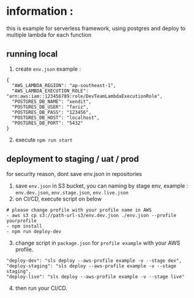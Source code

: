 # information :
this is example for serverless framework, using postgres and deploy to multiple lambda for each function

## running local

1. create `env.json`
example :
```
{
  "AWS_LAMBDA_REGION": "ap-southeast-1",
  "AWS_LAMBDA_EXECUTION_ROLE": "arn:aws:iam::123456789:role/DevTeamLambdaExecutionRole",
  "POSTGRES_DB_NAME": "xendit",
  "POSTGRES_DB_USER": "fariz",
  "POSTGRES_DB_PASS": "123456",
  "POSTGRES_DB_HOST": "localhost",
  "POSTGRES_DB_PORT": "5432"
}
```
2. execute `npm run start`


## deployment to staging / uat / prod
for security reason, dont save env.json in repositories

1. save `env.json` in S3 bucket, you can naming by stage env, example : `env.dev.json`, `env.stage.json`, `env.live.json`
2. on CI/CD, execute script on below
```
# please change profile with your profile name in AWS
- aws s3 cp s3://path-url-s3/env.dev.json ./env.json --profile yourprofile
- npm install
- npm run deploy-dev
```
3. change script in `package.json` for `profile example` with your AWS profile.
```
"deploy-dev": "sls deploy --aws-profile example -v --stage dev",
"deploy-staging": "sls deploy --aws-profile example -v --stage staging",
"deploy-live": "sls deploy --aws-profile example -v --stage live"
```
4. then run your CI/CD.